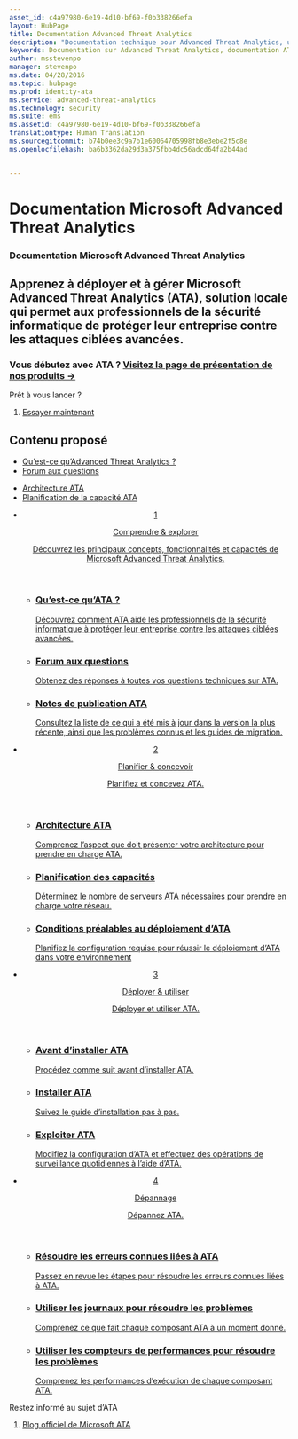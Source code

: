 ```yaml
---
asset_id: c4a97980-6e19-4d10-bf69-f0b338266efa
layout: HubPage
title: Documentation Advanced Threat Analytics
description: "Documentation technique pour Advanced Threat Analytics, un service de sécurité Microsoft."
keywords: Documentation sur Advanced Threat Analytics, documentation ATA
author: msstevenpo
manager: stevenpo
ms.date: 04/28/2016
ms.topic: hubpage
ms.prod: identity-ata
ms.service: advanced-threat-analytics
ms.technology: security
ms.suite: ems
ms.assetid: c4a97980-6e19-4d10-bf69-f0b338266efa
translationtype: Human Translation
ms.sourcegitcommit: b74b0ee3c9a7b1e60064705998fb8e3ebe2f5c8e
ms.openlocfilehash: ba6b3362da29d3a375fbb4dc56adcd64fa2b44ad


---
```

# Documentation Microsoft Advanced Threat Analytics
<article id="main">
    <section id="hero-content">
      <h1>Documentation Microsoft Advanced Threat Analytics</h1>
      <h2>Apprenez à déployer et à gérer Microsoft Advanced Threat Analytics (ATA), solution locale qui permet aux professionnels de la sécurité informatique de protéger leur entreprise contre les attaques ciblées avancées.</h2>
      <h3>Vous débutez avec ATA ? <a href="http://go.microsoft.com/fwlink/?LinkId=816859" target="_blank">Visitez la page de présentation de nos produits &rarr;</a></h3>
    </section>
    <aside class="alert section-border">
      <p>Prêt à vous lancer ?</p>
      <ol class="action-list">
        <li><a href="https://www.microsoft.com/evalcenter/evaluate-microsoft-advanced-threat-analytics" target="_blank" class="button-bordered button-translucent">Essayer maintenant</a></li>
      </ol>
    </aside>
    <section id="featured" class="container">
      <h2 class="section-heading"><span class="icon icon-warning"></span> Contenu proposé</h2>
      <div class="features row">
        <ul class="column column-half">
          <li><a href="/advanced-threat-analytics/understand-explore/what-is-ata">Qu’est-ce qu’Advanced Threat Analytics ?</a></li>
          <li><a href="/advanced-threat-analytics/understand-explore/ata-technical-faq">Forum aux questions</a></li>
        </ul>
        <ul class="column column-half">
          <li><a href="/advanced-threat-analytics/plan-design/ata-architecture">Architecture ATA</a></li>
          <li><a href="/advanced-threat-analytics/plan-design/ata-capacity-planning">Planification de la capacité ATA</a></li>        </ul>
      </div>
    </section>
    <div id="journeys">
      <section class="container">
        <ul class="journeys-list">
          <li class="journey-step">
            <header class="journey-step-header row">
              <a href="/advanced-threat-analytics/understand-explore/what-is-ata">
                <div class="title column-third">
                  <span class="step-number">1</span>
                  <p>Comprendre &amp; explorer</p>
                </div>
                <p class="description column-two-thirds">Découvrez les principaux concepts, fonctionnalités et capacités de Microsoft Advanced Threat Analytics.
                </p>
              </a>
            </header>
            <section class="journey-step-elements content">
              <ul class="row">
                <li class="column-third">
                  <a href="/advanced-threat-analytics/understand-explore/what-is-ata">
                    <h3>Qu’est-ce qu’ATA ?</h3>
                    <p>Découvrez comment ATA aide les professionnels de la sécurité informatique à protéger leur entreprise contre les attaques ciblées avancées.</p>
                  </a>
                </li>
                <li class="column-third">
                  <a href="/advanced-threat-analytics/understand-explore/ata-technical-faq">
                    <h3>Forum aux questions</h3>
                    <p>Obtenez des réponses à toutes vos questions techniques sur ATA.</p>
                  </a>
                </li>
                <li class="column-third">
                  <a href="/advanced-threat-analytics/understand-explore/ata-release-notes">
                    <h3>Notes de publication ATA</h3>
                    <p>Consultez la liste de ce qui a été mis à jour dans la version la plus récente, ainsi que les problèmes connus et les guides de migration.</p>
                  </a>
                </li>
              </ul>
            </section>
          </li>
          <li class="journey-step">
            <header class="journey-step-header row">
              <a href="/advanced-threat-analytics/plan-design/ata-architecture">
                <div class="title column-third">
                  <span class="step-number">2</span>
                  <p>Planifier &amp; concevoir</p>
                </div>
                <p class="description column-two-thirds">Planifiez et concevez ATA.
                </p>
              </a>
            </header>
            <section class="journey-step-elements content">
              <ul class="row">
                <li class="column-third">
                  <a href="/advanced-threat-analytics/plan-design/ata-architecture">
                    <h3>Architecture ATA</h3>
                    <p>Comprenez l’aspect que doit présenter votre architecture pour prendre en charge ATA.</p>
                  </a>
                </li>
                <li class="column-third">
                  <a href="/advanced-threat-analytics/plan-design/ata-capacity-planning">
                    <h3>Planification des capacités</h3>
                    <p>Déterminez le nombre de serveurs ATA nécessaires pour prendre en charge votre réseau.</p>
                  </a>
                </li>
                <li class="column-third">
                  <a href="/advanced-threat-analytics/plan-design/ata-prerequisites">
                    <h3>Conditions préalables au déploiement d’ATA</h3>
                    <p>Planifiez la configuration requise pour réussir le déploiement d’ATA dans votre environnement</p>
                  </a>
                </li>
              </ul>
            </section>
          </li>
          <li class="journey-step">
            <header class="journey-step-header row">
              <a href="/advanced-threat-analytics/deploy-use/preinstall-ata">
                <div class="title column-third">
                  <span class="step-number">3</span>
                  <p>Déployer &amp; utiliser</p>
                </div>
                <p class="description column-two-thirds">Déployer et utiliser ATA.
                </p>
              </a>
            </header>
            <section class="journey-step-elements content">
              <ul class="row">
                <li class="column-third">
                  <a href="/advanced-threat-analytics/deploy-use/preinstall-ata">
                    <h3>Avant d’installer ATA</h3>
                    <p>Procédez comme suit avant d’installer ATA.</p>
                  </a>
                </li>
                <li class="column-third">
                  <a href="/advanced-threat-analytics/deploy-use/install-ata">
                    <h3>Installer ATA</h3>
                    <p>Suivez le guide d’installation pas à pas.</p>
                  </a>
                </li>
                <li class="column-third">
                  <a href="/advanced-threat-analytics/deploy-use/operate-ata">
                    <h3>Exploiter ATA</h3>
                    <p>Modifiez la configuration d’ATA et effectuez des opérations de surveillance quotidiennes à l’aide d’ATA.</p>
                  </a>
                </li>
            </section>
          </li>
          <li class="journey-step">
            <header class="journey-step-header row">
              <a href="/advanced-threat-analytics/troubleshoot/troubleshooting-ata-known-errors">
                <div class="title column-third">
                  <span class="step-number">4</span>
                  <p>Dépannage</p>
                </div>
                <p class="description column-two-thirds">Dépannez ATA.
                </p>
              </a>
            </header>
            <section class="journey-step-elements content">
              <ul class="row">
                <li class="column-third">
                  <a href="/advanced-threat-analytics/troubleshoot/troubleshooting-ata-known-errors">
                    <h3>Résoudre les erreurs connues liées à ATA</h3>
                    <p>Passez en revue les étapes pour résoudre les erreurs connues liées à ATA.</p>
                  </a>
                </li>
                <li class="column-third">
                  <a href="/advanced-threat-analytics/troubleshoot/troubleshooting-ata-using-logs">
                    <h3>Utiliser les journaux pour résoudre les problèmes</h3>
                    <p>Comprenez ce que fait chaque composant ATA à un moment donné.</p>
                  </a>
                </li>
                <li class="column-third">
                  <a href="/advanced-threat-analytics/troubleshoot/troubleshooting-ata-using-perf-counters">
                    <h3>Utiliser les compteurs de performances pour résoudre les problèmes</h3>
                    <p>Comprenez les performances d’exécution de chaque composant ATA.</p>
                  </a>
                </li>
              </ul>
            </section>
          </li>
        </ul>
      </section>
    </div>
    <aside class="alert alert-social">
      <p>Restez informé au sujet d’ATA</p>
      <ol class="action-list">
        <li><a href="http://blogs.technet.com/b/ata/" target="_blank" class="button-bordered button-translucent">Blog officiel de Microsoft ATA</a></li>
      </ol>
    </aside>
</article>



<!--HONumber=Jul16_HO3-->


